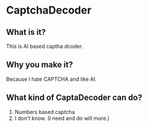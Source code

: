 # CaptchaDecoder
## What is it?
This is AI based captha dcoder.

## Why you make it?
Because I hate CAPTCHA and like AI.

## What kind of CaptaDecoder can do?
1. Numbers based captcha
2. I don't know. (I need and do will more.)
